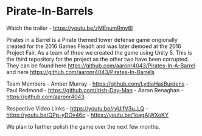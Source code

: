 # Pirate-In-Barrels

Watch the trailer - https://youtu.be/zMEnumRmv6I

Pirates in a Barrel is a Pirate themed tower defense game origionally created for the 2016 Games Fleadh and was later demoed at the 2016 Project Fair.
As a team of three we created the game using Unity 5. 
This is the third repository for the project as the other two have been corrupted. They can be found here https://github.com/aaronr4043/Pirates-In-A-Barrel and here https://github.com/aaronr4043/Pirates-In-Barrels

Team Members - Amber Murray - https://github.com/LydiaHasBurdens
             - Paul Redmond - https://github.com/Irish-Day-Man
             - Aaron Renaghan - https://github.com/aaronr4043
             
Respective Video Links - https://youtu.be/rvUIfV3u_LQ
                       - https://youtu.be/QPp-yDOv46c
                       - https://youtu.be/1oagAjWXoKY

We plan to further polish the game over the next few months.
